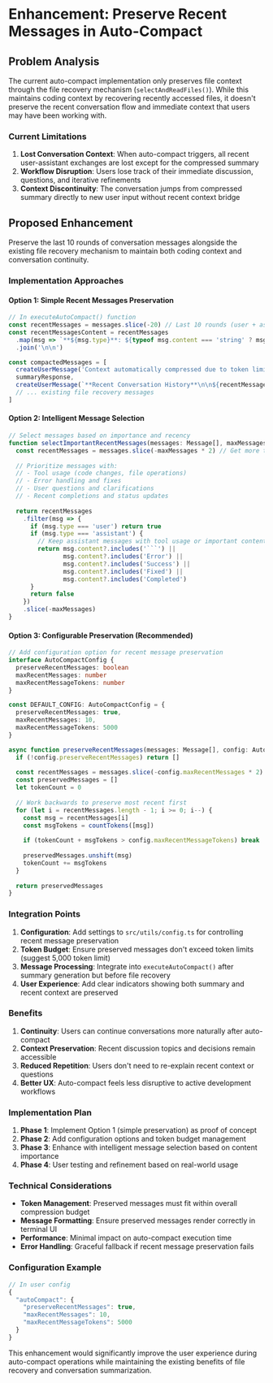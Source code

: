 # Enhancement: Preserve Recent Messages in Auto-Compact

## Problem Analysis

The current auto-compact implementation only preserves file context through the file recovery mechanism (`selectAndReadFiles()`). While this maintains coding context by recovering recently accessed files, it doesn't preserve the recent conversation flow and immediate context that users may have been working with.

### Current Limitations

1. **Lost Conversation Context**: When auto-compact triggers, all recent user-assistant exchanges are lost except for the compressed summary
2. **Workflow Disruption**: Users lose track of their immediate discussion, questions, and iterative refinements
3. **Context Discontinuity**: The conversation jumps from compressed summary directly to new user input without recent context bridge

## Proposed Enhancement

Preserve the last 10 rounds of conversation messages alongside the existing file recovery mechanism to maintain both coding context and conversation continuity.

### Implementation Approaches

#### Option 1: Simple Recent Messages Preservation
```typescript
// In executeAutoCompact() function
const recentMessages = messages.slice(-20) // Last 10 rounds (user + assistant pairs)
const recentMessagesContent = recentMessages
  .map(msg => `**${msg.type}**: ${typeof msg.content === 'string' ? msg.content : '[complex content]'}`)
  .join('\n\n')

const compactedMessages = [
  createUserMessage('Context automatically compressed due to token limit. Essential information preserved.'),
  summaryResponse,
  createUserMessage(`**Recent Conversation History**\n\n${recentMessagesContent}\n\n*Last 10 rounds preserved for continuity*`),
  // ... existing file recovery messages
]
```

#### Option 2: Intelligent Message Selection
```typescript
// Select messages based on importance and recency
function selectImportantRecentMessages(messages: Message[], maxMessages: number = 10): Message[] {
  const recentMessages = messages.slice(-maxMessages * 2) // Get more than needed
  
  // Prioritize messages with:
  // - Tool usage (code changes, file operations)
  // - Error handling and fixes
  // - User questions and clarifications
  // - Recent completions and status updates
  
  return recentMessages
    .filter(msg => {
      if (msg.type === 'user') return true
      if (msg.type === 'assistant') {
        // Keep assistant messages with tool usage or important content
        return msg.content?.includes('```') || 
               msg.content?.includes('Error') || 
               msg.content?.includes('Success') ||
               msg.content?.includes('Fixed') ||
               msg.content?.includes('Completed')
      }
      return false
    })
    .slice(-maxMessages)
}
```

#### Option 3: Configurable Preservation (Recommended)
```typescript
// Add configuration option for recent message preservation
interface AutoCompactConfig {
  preserveRecentMessages: boolean
  maxRecentMessages: number
  maxRecentMessageTokens: number
}

const DEFAULT_CONFIG: AutoCompactConfig = {
  preserveRecentMessages: true,
  maxRecentMessages: 10,
  maxRecentMessageTokens: 5000
}

async function preserveRecentMessages(messages: Message[], config: AutoCompactConfig): Promise<Message[]> {
  if (!config.preserveRecentMessages) return []
  
  const recentMessages = messages.slice(-config.maxRecentMessages * 2)
  const preservedMessages = []
  let tokenCount = 0
  
  // Work backwards to preserve most recent first
  for (let i = recentMessages.length - 1; i >= 0; i--) {
    const msg = recentMessages[i]
    const msgTokens = countTokens([msg])
    
    if (tokenCount + msgTokens > config.maxRecentMessageTokens) break
    
    preservedMessages.unshift(msg)
    tokenCount += msgTokens
  }
  
  return preservedMessages
}
```

### Integration Points

1. **Configuration**: Add settings to `src/utils/config.ts` for controlling recent message preservation
2. **Token Budget**: Ensure preserved messages don't exceed token limits (suggest 5,000 token limit)
3. **Message Processing**: Integrate into `executeAutoCompact()` after summary generation but before file recovery
4. **User Experience**: Add clear indicators showing both summary and recent context are preserved

### Benefits

1. **Continuity**: Users can continue conversations more naturally after auto-compact
2. **Context Preservation**: Recent discussion topics and decisions remain accessible
3. **Reduced Repetition**: Users don't need to re-explain recent context or questions
4. **Better UX**: Auto-compact feels less disruptive to active development workflows

### Implementation Plan

1. **Phase 1**: Implement Option 1 (simple preservation) as proof of concept
2. **Phase 2**: Add configuration options and token budget management
3. **Phase 3**: Enhance with intelligent message selection based on content importance
4. **Phase 4**: User testing and refinement based on real-world usage

### Technical Considerations

- **Token Management**: Preserved messages must fit within overall compression budget
- **Message Formatting**: Ensure preserved messages render correctly in terminal UI
- **Performance**: Minimal impact on auto-compact execution time
- **Error Handling**: Graceful fallback if recent message preservation fails

### Configuration Example

```typescript
// In user config
{
  "autoCompact": {
    "preserveRecentMessages": true,
    "maxRecentMessages": 10,
    "maxRecentMessageTokens": 5000
  }
}
```

This enhancement would significantly improve the user experience during auto-compact operations while maintaining the existing benefits of file recovery and conversation summarization.